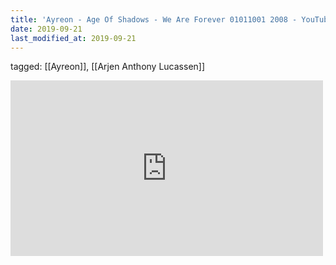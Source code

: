 ```yaml
---
title: 'Ayreon - Age Of Shadows - We Are Forever 01011001 2008 - YouTube'
date: 2019-09-21
last_modified_at: 2019-09-21
---
```

tagged: [[Ayreon]], [[Arjen Anthony Lucassen]]
<iframe allow="accelerometer; autoplay; clipboard-write; encrypted-media; gyroscope; picture-in-picture" allowfullscreen="" frameborder="0" height="281" id="youtube_iframe" src="https://www.youtube.com/embed/uozt4N72a5U?feature=oembed&amp;enablejsapi=1&amp;origin=https://safe.txmblr.com&amp;wmode=opaque" width="500"></iframe>